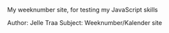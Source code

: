 My weeknumber site, for testing my JavaScript skills

Author: Jelle Traa
Subject: Weeknumber/Kalender site
